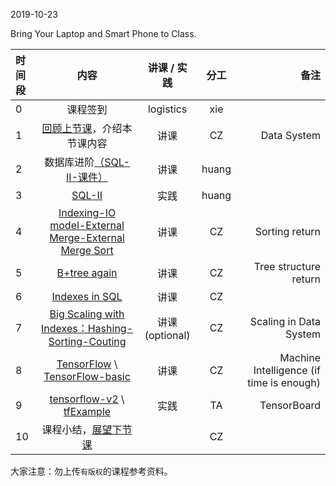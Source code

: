 2019-10-23

Bring Your Laptop  and Smart Phone to Class. 

|时间段     |  内容    | 讲课 / 实践     |  分工  |  备注       |
| :---      |   :----:    |   :----:    |    :----:    | ---: |
|   0       |  课程签到     |  logistics   |     xie     |        |
|   1       |  [回顾上节课](../WW6/WW6-Plan.md)，介绍本节课内容     |  讲课    |     CZ     |   Data System      |
|   2       |  数据库进阶[（SQL-II-课件）](../WW6#数据库进阶课件)  |   讲课    |     huang     |         |
|   3       |  [SQL-II](../cs145-2018/Lecture-3.ipynb)    |   实践    |     huang     |         |
|   4       |  [Indexing-IO model-External Merge-External Merge Sort](12-13_Indexing-IO_Model-External_Merge.pdf)    |   讲课    |     CZ     |  Sorting return        |
|   5       |  [B+tree again](13_B_Plus_Trees.pdf)    |   讲课    |     CZ     |  Tree structure return  | Algo/Data Structure
|   6       |  [Indexes in SQL](../cs245-2017/CS245-Notes52-Index_in_SQL.pdf)    |   讲课    |     CZ     |         |
|   7       |  [Big Scaling with Indexes：Hashing-Sorting-Couting](12-15-Big_Scaling_with_Indexes-Hashing-Sorting-Couting.pdf)    | 讲课(optional) |  CZ | Scaling in Data System  | 
|   8       |  [TensorFlow](http://tensorflow.google.cn) \ [TensorFlow-basic](2tensorflow-basic.pdf)    | 讲课 |  CZ |  Machine Intelligence (if time is enough) |   
|   9       |  [tensorflow-v2](../TensorFlow/TensorFlow-v2) \ [tfExample](https://github.com/saturn-lab/tfExample)  | 实践 |  TA |  TensorBoard |   
|   10      |  课程小结，[展望下节课](../WW8/WW8-Plan.md)       |     |  CZ |   |


大家注意：勿上传``有版权``的课程参考资料。



